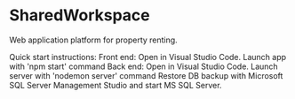 # SharedWorkspace
Web application platform for property renting.

Quick start instructions:
Front end: Open in Visual Studio Code. Launch app with 'npm start' command
Back end: Open in Visual Studio Code. Launch server with 'nodemon server' command
Restore DB backup with Microsoft SQL Server Management Studio and start MS SQL Server.
